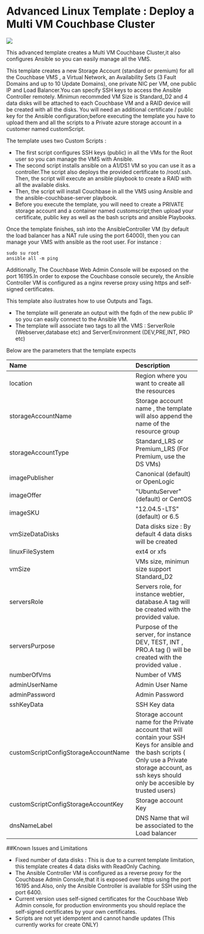# Advanced Linux Template : Deploy a Multi VM Couchbase Cluster

<a href="https://portal.azure.com/#create/Microsoft.Template/uri/https%3A%2F%2Fraw.githubusercontent.com%2FDrewm3%2Fazure-quickstart-templates%2Fmaster%2Fcouchbase-ansible%2Fazuredeploy.json" target="_blank">
    <img src="http://azuredeploy.net/deploybutton.png"/>
</a>


This advanced template creates a Multi VM Couchbase Cluster,it also configures Ansible so you can easily manage all the VMS. 

This template  creates a new Storage Account (standard or premium) for all the Couchbase VMS , a Virtual Network, an Availability Sets (3 Fault Domains and up to 10 Update Domains), one private NIC per VM, one public IP and Load Balancer.You can specify SSH keys to access the Ansible Controller remotely. Minimun recommded VM Size is Standard_D2 and 4 data disks will be attached to each Couchbase VM and a RAID device will be created with all the disks.
You will need an additional certificate / public key for the Ansible configuration;before executing the template you have to upload them and all the scripts to a Private azure storage account in a customer named customScript.

The template uses two Custom Scripts  :
 * The first script configures SSH keys (public) in all the VMs for the Root user so you can manage the VMS with Ansible.
 * The second script installs ansible on a A1/DS1 VM so you can use it as a controller.The script also deploys the provided certificate to /root/.ssh. Then, the script will execute an ansible playbook to create a RAID with all the available disks.
 * Then, the script will install Couchbase in all the VMS using Ansible and the ansible-couchbase-server  playbook.
 * Before you execute the template, you will need to create a PRIVATE storage account and a container named customscript;then  upload your certificate, public key as well as the bash scripts and ansible Playbooks.

 Once the template finishes, ssh into the AnsibleController VM (by default the load balancer has a NAT rule using the port 64000), then you can manage your VMS with ansible as the root user. For instance : 

```
sudo su root
ansible all -m ping
```

Additionally, The Couchbase Web Admin Console will be exposed on the port 16195.In order to expose the Couchbase console securely, the Ansible Controller VM is configured as a nginx reverse proxy using https and self-signed certificates.

This template also ilustrates how to use Outputs and Tags.
 * The template will generate an output with the fqdn of the new public IP so you can easily connect to the Ansible VM.
 * The template will associate two tags to all the VMS : ServerRole (Webserver,database etc) and ServerEnvironment (DEV,PRE,INT, PRO etc)

Below are the parameters that the template expects

| Name   | Description    |
|:--- |:---|
| location  | Region where you want to create all the resources |
| storageAccountName  | Storage account name , the template will also append the name of the resource group |
| storageAccountType  | Standard_LRS or Premium_LRS  (For Premium, use the DS VMs) |
| imagePublisher | Canonical (default) or OpenLogic |
| imageOffer | "UbuntuServer" (default) or CentOS |
| imageSKU | "12.04.5-LTS" (default) or 6.5 |
| vmSizeDataDisks  |  Data disks size : By default 4 data disks will be created |
| linuxFileSystem | ext4 or xfs |
| vmSize |VMs size, minimun size support Standard_D2 |
| serversRole | Servers role, for instance webtier, database.A tag will be created with the provided value. |
| serversPurpose | Purpose of the server, for instance DEV, TEST, INT , PRO.A tag () will be created with the provided value . |
| numberOfVms | Number of VMS |
| adminUserName | Admin User Name |
| adminPassword | Admin Password |
| sshKeyData | SSH Key data |
| customScriptConfigStorageAccountName |  Storage account name for the Private account that will contain your SSH Keys for ansible and the bash scripts ( Only use a Private storage account, as ssh keys should only be accesible by trusted users) |
| customScriptConfigStorageAccountKey | Storage account Key  |
| dnsNameLabel | DNS Name that wil be associated to the Load balancer|


##Known Issues and Limitations
- Fixed number of data disks : This is due to a current template  limitation, this template creates 4 data disks with ReadOnly Caching.
- The Ansible Controller VM is configured as a reverse proxy for the Couchbase Admin Console,that it is exposed over https using the port 16195 and.Also, only the Ansible Controller is available for SSH using the port 6400.
- Current version uses self-signed certificates for the Couchbase Web Admin console, for production environments you should replace the self-signed certificates by your own certificates.
- Scripts are not yet idempotent and cannot handle updates (This currently works for create ONLY)
